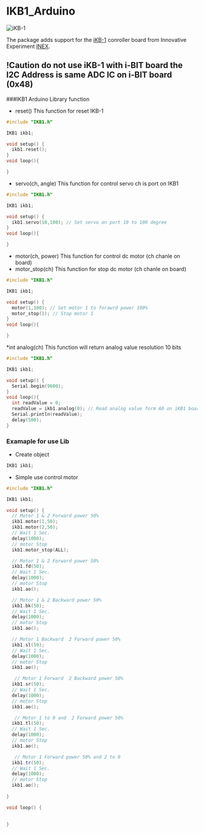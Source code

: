 # IKB1_Arduino

![iKB-1](https://raw.githubusercontent.com/jcubuntu/pxt-iKB1/master/icon.png)

The package adds support for the [iKB-1](https://inex.co.th/shop/ikb-1-board.html) conroller board from Innovative Experiment [INEX](https://inex.co.th).

## !Caution do not use iKB-1 with i-BIT board the I2C Address is same ADC IC on i-BIT board  (0x48)

###IKB1 Arduino Library function

* reset() This function for reset IKB-1
```C++
#include "IKB1.h"

IKB1 ikb1;

void setup() {
  ikb1.reset();
}
void loop(){

}
```

* servo(ch, angle) This function for control servo ch is port on IKB1
```C++
#include "IKB1.h"

IKB1 ikb1;

void setup() {
  ikb1.servo(10,100); // Set servo on port 10 to 100 degree
}
void loop(){

}
```
* motor(ch, power) This function for control dc motor (ch chanle on board)
* motor_stop(ch) This function for stop dc motor (ch chanle on board)
```C++
#include "IKB1.h"

IKB1 ikb1;

void setup() {
  motor(1,100); // Set motor 1 to forawrd power 100%
  motor_stop(1); // Stop motor 1 
}
void loop(){

}
```
*int analog(ch) This function will return analog value resolution 10 bits
```C++
#include "IKB1.h"

IKB1 ikb1;

void setup() {
  Serial.begin(9600); 
}
void loop(){
  int readValue = 0;
  readValue = ikb1.analog(0); // Read analog value form A0 on iKB1 board
  Serial.println(readValue);
  delay(500);
}
```

### Examaple for use Lib

* Create object 
```C++
IKB1 ikb1;
```

* Simple use control motor

```C++
#include "IKB1.h"

IKB1 ikb1;

void setup() {
  // Motor 1 & 2 Forward power 50%
  ikb1.motor(1,50);
  ikb1.motor(2,50);
  // Wait 1 Sec.
  delay(1000);
  // motor Stop
  ikb1.motor_stop(ALL);

  // Motor 1 & 2 Forward power 50%
  ikb1.fd(50);
  // Wait 1 Sec.
  delay(1000);
  // motor Stop
  ikb1.ao();

  // Motor 1 & 2 Backward power 50%
  ikb1.bk(50);
  // Wait 1 Sec.
  delay(1000);
  // motor Stop
  ikb1.ao();

  // Motor 1 Backward  2 Forward power 50%
  ikb1.sl(50);
  // Wait 1 Sec.
  delay(1000);
  // motor Stop
  ikb1.ao();

   // Motor 1 Forward  2 Backward power 50%
  ikb1.sr(50);
  // Wait 1 Sec.
  delay(1000);
  // motor Stop
  ikb1.ao();

   // Motor 1 to 0 and  2 Forward power 50%
  ikb1.tl(50);
  // Wait 1 Sec.
  delay(1000);
  // motor Stop
  ikb1.ao();

   // Motor 1 Forward power 50% and 2 to 0
  ikb1.tr(50);
  // Wait 1 Sec.
  delay(1000);
  // motor Stop
  ikb1.ao();
  
}

void loop() {
  

}
```
